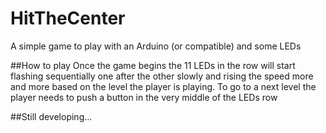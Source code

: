 # HitTheCenter
A simple game to play with an Arduino (or compatible) and some LEDs

##How to play
Once the game begins the 11 LEDs in the row will start flashing sequentially one after the other slowly and rising the speed more and more based on the level the player is playing.
To go to a next level the player needs to push a button in the very middle of the LEDs row


##Still developing...
